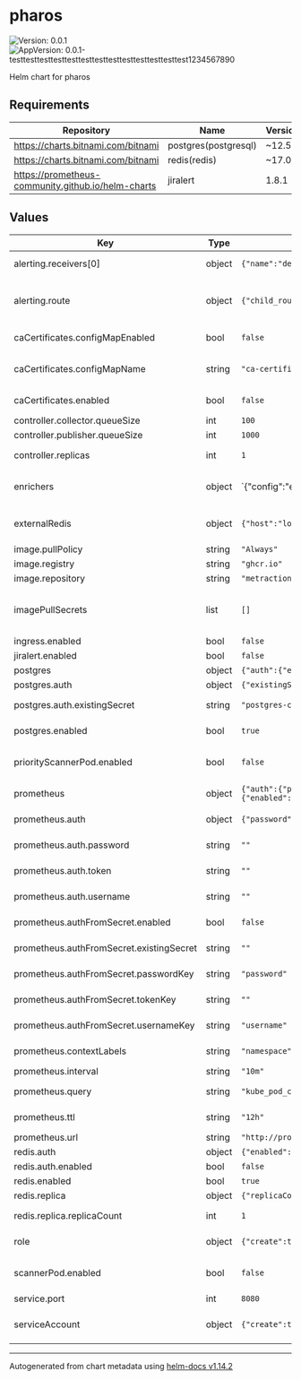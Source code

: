 # pharos

![Version: 0.0.1](https://img.shields.io/badge/Version-0.0.1-informational?style=flat-square) ![AppVersion: 0.0.1-testtesttesttesttesttesttesttesttesttesttesttesttest1234567890](https://img.shields.io/badge/AppVersion-0.0.1--testtesttesttesttesttesttesttesttesttesttesttesttest1234567890-informational?style=flat-square)

Helm chart for pharos

## Requirements

| Repository | Name | Version |
|------------|------|---------|
| https://charts.bitnami.com/bitnami | postgres(postgresql) | ~12.5.7 |
| https://charts.bitnami.com/bitnami | redis(redis) | ~17.0.0 |
| https://prometheus-community.github.io/helm-charts | jiralert | 1.8.1 |

## Values

| Key | Type | Default | Description |
|-----|------|---------|-------------|
| alerting.receivers[0] | object | `{"name":"default"}` | list of receivers to receive alerts |
| alerting.route | object | `{"child_routes":[],"continue":true,"group_by":["..."],"receiver":"default"}` | Alerting configuration this basically follows the prometheus alertmanager configuration |
| caCertificates.configMapEnabled | bool | `false` | Enable CA certificates configMap |
| caCertificates.configMapName | string | `"ca-certificates"` | ConfigMap name for CA certificates, bring your own if configMapEnabled is true |
| caCertificates.enabled | bool | `false` | Enable CA certificates in the reporter pod |
| controller.collector.queueSize | int | `100` | Queue size for the collector |
| controller.publisher.queueSize | int | `1000` | Queue size for the publisher |
| controller.replicas | int | `1` | Number of replicas for the controller |
| enrichers | object | `{"config":"enrichers/enricher.yaml","configMap":"pharos-enrichers","mappers":{"files":{"eos.yaml":"files/eos.yaml"},"hbs":{"eos_v1.hbs":"distro: {{ .payload.Image.DistroName }}\nversion: {{ .payload.Image.DistroVersion }}\neos: {{ index .meta.eos .payload.Image.DistroName | filter \"version\" \"matchWildcard\" .payload.Image.DistroVersion | map \"field\" \"eos\" | first }}\n"}},"uiUrl":""}` | Enrichers configuration |
| externalRedis | object | `{"host":"localhost","port":6379}` | External Redis configuration (used when redis.enabled=false) |
| image.pullPolicy | string | `"Always"` | pull policy for pharos-image |
| image.registry | string | `"ghcr.io"` | registry for pharos-image |
| image.repository | string | `"metraction/pharos"` | repository for pharos-image |
| imagePullSecrets | list | `[]` | list of imagePullSecrets to use. These secrets are also used to get the images to scan. |
| ingress.enabled | bool | `false` | Enable ingress for pharos |
| jiralert.enabled | bool | `false` | Enable JIRA alerting |
| postgres | object | `{"auth":{"existingSecret":"postgres-connection"},"enabled":true,"primary":{"persistence":{"enabled":true,"size":"1Gi"}}}` | PostgreSQL configuration |
| postgres.auth | object | `{"existingSecret":"postgres-connection"}` | PostgreSQL authentication |
| postgres.auth.existingSecret | string | `"postgres-connection"` | Use an existing secret for PostgreSQL connection |
| postgres.enabled | bool | `true` | Enable PostgreSQL deployment |
| priorityScannerPod.enabled | bool | `false` | Enable the scanner pod, only needed if you are not using direct scan |
| prometheus | object | `{"auth":{"password":"","token":"","username":""},"authFromSecret":{"enabled":false,"existingSecret":"","passwordKey":"password","tokenKey":"","usernameKey":"username"},"contextLabels":"namespace","interval":"10m","query":"kube_pod_container_info{}","ttl":"12h","url":"http://prometheus.prometheus.svc.cluster.local:9090"}` | Prometheus configuration for scanning images |
| prometheus.auth | object | `{"password":"","token":"","username":""}` | Authentication for Prometheus |
| prometheus.auth.password | string | `""` | Password for Prometheus authentication |
| prometheus.auth.token | string | `""` | Token for Prometheus authentication |
| prometheus.auth.username | string | `""` | Username for Prometheus authentication |
| prometheus.authFromSecret.enabled | bool | `false` | Enable authentication from an existing secret |
| prometheus.authFromSecret.existingSecret | string | `""` | Use an existing secret for Prometheus authentication |
| prometheus.authFromSecret.passwordKey | string | `"password"` | Key in the secret for the password |
| prometheus.authFromSecret.tokenKey | string | `""` | Key in the secret for the token |
| prometheus.authFromSecret.usernameKey | string | `"username"` | Key in the secret for the username |
| prometheus.contextLabels | string | `"namespace"` | Context labels to add to the Prometheus context |
| prometheus.interval | string | `"10m"` | Interval for scanning images |
| prometheus.query | string | `"kube_pod_container_info{}"` | Prometheus query to get the images to scan |
| prometheus.ttl | string | `"12h"` | Time to live for the scan results, defaults to 12 hours |
| prometheus.url | string | `"http://prometheus.prometheus.svc.cluster.local:9090"` | Url of the Prometheus server |
| redis.auth | object | `{"enabled":false}` | Redis authentication |
| redis.auth.enabled | bool | `false` | Enable Redis authentication |
| redis.enabled | bool | `true` | Enable Redis deployment |
| redis.replica | object | `{"replicaCount":1}` | Redis replica configuration |
| redis.replica.replicaCount | int | `1` | Number of Redis replicas to deploy |
| role | object | `{"create":true}` | Role configuration - needed to read ImagePullSecrets |
| scannerPod.enabled | bool | `false` | Enable the scanner pod, only neeed if you are not using direct scan |
| service.port | int | `8080` | port for the service |
| serviceAccount | object | `{"create":true}` | Service account configuration - needed to read ImagePullSecrets |

----------------------------------------------
Autogenerated from chart metadata using [helm-docs v1.14.2](https://github.com/norwoodj/helm-docs/releases/v1.14.2)
